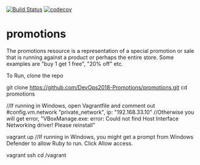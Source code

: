 [![Build Status](https://travis-ci.org/DevOps2018-Promotions/promotions.svg?branch=master)](https://travis-ci.org/DevOps2018-Promotions/promotions)
[![codecov](https://codecov.io/gh/DevOps2018-Promotions/promotions/branch/master/graph/badge.svg)](https://codecov.io/gh/DevOps2018-Promotions/promotions)

# promotions
The promotions resource is a representation of a special promotion or sale that is running against a product or perhaps the entire store. Some examples are "buy 1 get 1 free", "20% off" etc.

To Run, clone the repo

git clone https://github.com/DevOps2018-Promotions/promotions.git
cd promotions

//If running in Windows, open Vagrantfile and comment out
 #config.vm.network "private_network", ip: "192.168.33.10"
//Otherwise you will get error, "VBoxManage.exe: error: Could not find Host Interface Networking driver! Please reinstall"

vagrant up
//If running in Windows, you might get a prompt from Windows Defender to allow Ruby to run. Click Allow access.

vagrant ssh
cd /vagrant
